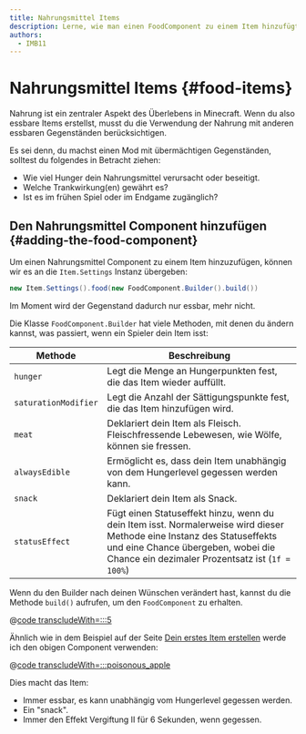 ```yaml
---
title: Nahrungsmittel Items
description: Lerne, wie man einen FoodComponent zu einem Item hinzufügt, um es essbar zu machen, und wie man es konfiguriert.
authors:
  - IMB11
---
```


# Nahrungsmittel Items {#food-items}

Nahrung ist ein zentraler Aspekt des Überlebens in Minecraft. Wenn du also essbare Items erstellst, musst du die Verwendung der Nahrung mit anderen essbaren Gegenständen berücksichtigen.

Es sei denn, du machst einen Mod mit übermächtigen Gegenständen, solltest du folgendes in Betracht ziehen:

- Wie viel Hunger dein Nahrungsmittel verursacht oder beseitigt.
- Welche Trankwirkung(en) gewährt es?
- Ist es im frühen Spiel oder im Endgame zugänglich?

## Den Nahrungsmittel Component hinzufügen {#adding-the-food-component}

Um einen Nahrungsmittel Component zu einem Item hinzuzufügen, können wir es an die `Item.Settings` Instanz übergeben:

```java
new Item.Settings().food(new FoodComponent.Builder().build())
```

Im Moment wird der Gegenstand dadurch nur essbar, mehr nicht.

Die Klasse `FoodComponent.Builder` hat viele Methoden, mit denen du ändern kannst, was passiert, wenn ein Spieler dein Item isst:

| Methode              | Beschreibung                                                                                                                                                                                                                                       |
| -------------------- | -------------------------------------------------------------------------------------------------------------------------------------------------------------------------------------------------------------------------------------------------- |
| `hunger`             | Legt die Menge an Hungerpunkten fest, die das Item wieder auffüllt.                                                                                                                                                                |
| `saturationModifier` | Legt die Anzahl der Sättigungspunkte fest, die das Item hinzufügen wird.                                                                                                                                                           |
| `meat`               | Deklariert dein Item als Fleisch. Fleischfressende Lebewesen, wie Wölfe, können sie fressen.                                                                                                                       |
| `alwaysEdible`       | Ermöglicht es, dass dein Item unabhängig von dem Hungerlevel gegessen werden kann.                                                                                                                                                 |
| `snack`              | Deklariert dein Item als Snack.                                                                                                                                                                                                    |
| `statusEffect`       | Fügt einen Statuseffekt hinzu, wenn du dein Item isst. Normalerweise wird dieser Methode eine Instanz des Statuseffekts und eine Chance übergeben, wobei die Chance ein dezimaler Prozentsatz ist (`1f = 100%`) |

Wenn du den Builder nach deinen Wünschen verändert hast, kannst du die Methode `build()` aufrufen, um den `FoodComponent` zu erhalten.

@[code transcludeWith=:::5](@/reference/latest/src/main/java/com/example/docs/item/ModItems.java)

Ähnlich wie in dem Beispiel auf der Seite [Dein erstes Item erstellen](./first-item) werde ich den obigen Component verwenden:

@[code transcludeWith=:::poisonous_apple](@/reference/latest/src/main/java/com/example/docs/item/ModItems.java)

Dies macht das Item:

- Immer essbar, es kann unabhängig vom Hungerlevel gegessen werden.
- Ein "snack".
- Immer den Effekt Vergiftung II für 6 Sekunden, wenn gegessen.

<VideoPlayer src="/assets/develop/items/food_0.webm" title="Eating the Suspicious Substance" />
